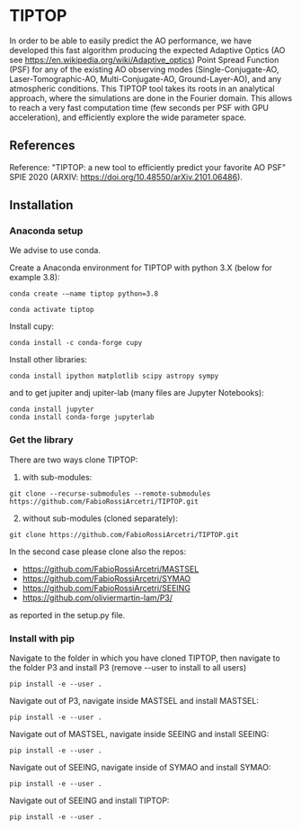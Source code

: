 # TIPTOP

In order to be able to easily predict the AO performance, we have developed this fast algorithm producing the expected Adaptive Optics (AO see https://en.wikipedia.org/wiki/Adaptive_optics) Point Spread Function (PSF) for any of the existing AO observing modes (Single-Conjugate-AO, Laser-Tomographic-AO, Multi-Conjugate-AO, Ground-Layer-AO), and any atmospheric conditions. This TIPTOP tool takes its roots in an analytical approach, where the simulations are done in the Fourier domain. This allows to reach a very fast computation time (few seconds per PSF with GPU acceleration), and efficiently explore the wide parameter space.

## References

Reference: "TIPTOP: a new tool to efficiently predict your favorite AO PSF" SPIE 2020 (ARXIV: https://doi.org/10.48550/arXiv.2101.06486).

## Installation

### Anaconda setup
We advise to use conda.

Create a Anaconda environment for TIPTOP with python 3.X (below for example 3.8):
```
conda create -–name tiptop python=3.8

conda activate tiptop
```
Install cupy:
```
conda install -c conda-forge cupy
```
Install other libraries:
```
conda install ipython matplotlib scipy astropy sympy
```
and to get jupiter andj upiter-lab (many files are Jupyter Notebooks):
```
conda install jupyter
conda install conda-forge jupyterlab
```

### Get the library

There are two ways clone TIPTOP:

1. with sub-modules:
```
git clone --recurse-submodules --remote-submodules https://github.com/FabioRossiArcetri/TIPTOP.git
```
2. without sub-modules (cloned separately):
```
git clone https://github.com/FabioRossiArcetri/TIPTOP.git
```

In the second case please clone also the repos:

- https://github.com/FabioRossiArcetri/MASTSEL
- https://github.com/FabioRossiArcetri/SYMAO
- https://github.com/FabioRossiArcetri/SEEING
- https://github.com/oliviermartin-lam/P3/

as reported in the setup.py file.

### Install with pip

Navigate to the folder in which you have cloned TIPTOP, then navigate to the folder P3 and install P3 (remove --user to install to all users)
```
pip install -e --user .
```
Navigate out of P3, navigate inside MASTSEL and install MASTSEL:
```
pip install -e --user .
```
Navigate out of MASTSEL, navigate inside SEEING and install SEEING:
```
pip install -e --user .
```
Navigate out of SEEING, navigate inside of SYMAO and install SYMAO:
```
pip install -e --user .
```
Navigate out of SEEING and install TIPTOP:
```
pip install -e --user .
```
